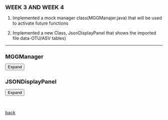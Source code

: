 ## WEEK 3 AND WEEK 4



 1. Implemented a mock manager class(MGGManajer.java) that will be used to activate future functions 

 2. Implemented a new Class, JsonDisplayPanel that shows the imported file data-OTU/ASV tables)

 * * *

<html>
<head>
  <style>
	  h1 {
      font-size: 18px;  /* Adjust the font size for h1 as needed */
    }
    h2 {
      font-size: 18px;  /* Adjust the font size for h2 as needed */
    }
   .panel {
       display: none;
  	background-color: #f1f1f1;
 	 padding: 10px;
 	 margin-top: 10px;
  	font-size: 10px;
  	width: 800px;
  	overflow-x: auto; /* Adds a horizontal scrollbar if text overflows */
 	 overflow-y: auto; /* Adds a vertical scrollbar if text overflows */
 	 max-height: 400px; /* Optional: Set a max height */
    }
  </style>
</head>
<body>
  <h1>MGGManager</h1>
  <button onclick="MGGManager()">Expand</button>
  <div class="panel" id="MGGManager">
    <pre><code class="language-java">
	    
			 /**
				 * The MGGManager class is responsible for managing the state of the MGG application.
				 * It provides methods to store and retrieve data, execute tasks, and register services for the tasks and taskfactories to use instead of cyactivator
				 * 
				 */
			
			
			
				public class MGGManager implements SessionAboutToBeSavedListener, SessionLoadedListener {
				
				
				public final static String APP_NAME = "be.kuleuven.mgG";
				public final static String SERVER_RESPONSE_FILE = "Response.json";
				
				
				final CommandExecutorTaskFactory commandExecutorTaskFactory;
				final SynchronousTaskManager<?> synchronousTaskManager;
				final TaskManager<?,?> dialogTaskManager;
				
				
				final TaskManager taskManager;
				final SynchronousTaskManager syncTaskManager;
				
				final CyServiceRegistrar cyRegistrar; 
				
				final AvailableCommands availableCommands;
				final CommandExecutorTaskFactory ceTaskFactory;
				
				private MGGCytoPanel cytoPanel = null;
				
				  private CyNetwork newNetwork = null;
				
				private JSONObject jsonObject;
				private JSONObject serverResponse;
					
				//private Icon MGGicon;
			
				
				 /**
			     * Constructor for the MGGManager class.
			     * This constructor initializes the MGGManager with a CyServiceRegistrar, which is used to access Cytoscape services.
			     * It also registers the MGGManager as a listener for session events, specifically when a session is about to be saved and when a session is loaded.
			     *
			     * @param cyRegistrar The CyServiceRegistrar used to access Cytoscape services.
			     */
				
				public MGGManager(final CyServiceRegistrar cyRegistrar) {
					 // Store the CyServiceRegistrar
					this.cyRegistrar = cyRegistrar;
					
					 // Get Cytoscape services
					this.taskManager = cyRegistrar.getService(TaskManager.class);
					this.availableCommands = cyRegistrar.getService(AvailableCommands.class);
					this.ceTaskFactory = cyRegistrar.getService(CommandExecutorTaskFactory.class);
					this.syncTaskManager = cyRegistrar.getService(SynchronousTaskManager.class);
					
					// Register this manager as a listener for session events
					cyRegistrar.registerService(this, SessionAboutToBeSavedListener.class, new Properties());
					cyRegistrar.registerService(this, SessionLoadedListener.class, new Properties());
					
					synchronousTaskManager = cyRegistrar.getService(SynchronousTaskManager.class);
					commandExecutorTaskFactory = cyRegistrar.getService(CommandExecutorTaskFactory.class);
					dialogTaskManager = cyRegistrar.getService(TaskManager.class);
					//MGGicon = new ImageIcon(getClass().getResource("/images/scNetViz.png"));
								
				}
				
			
				 /**
			     * Sets the JSONArray object.
			     * This method is used to store a JSONArray object which can be used later.
			     *
			     * @param jsonArray The JSONArray object to be stored.
			     */
			    public void setJsonObject(JSONObject jsonObject) {
			        this.jsonObject = jsonObject;
			    }
			
			    /**
			     * Gets the stored JSONArray object.
			     * This method is used to retrieve the stored JSONArray object.
			     *
			     * @return The stored JSONArray object.
			     */
			    public JSONObject getJsonObject() {
			        return jsonObject;
			    }
				
			   
			    /**
			     * Sets the server response.
			     * This method is used to store the server response which can be used later.
			     * 
			     * @param jsonResponse The server response in the form of a JSONObject.
			     */
			    public void setServerResponse(JSONObject jsonResponse) {
			        this.serverResponse = jsonResponse;
			    }
				
			
			    /**
			     * Gets the stored server response.
			     * This method is used to retrieve the stored server response.
			     *
			     * @return The stored server response in the form of a JSONObject.
			     */
			    public JSONObject getServerResponse() {
			        return this.serverResponse;
			    }
				
			  	
			    
			    public void setCytoPanel(MGGCytoPanel panel) {
			  		this.cytoPanel = panel;
			  	}
			      
			    public CyNetwork getCurrentNetwork() {
					CyNetwork network = cyRegistrar.getService(CyApplicationManager.class).getCurrentNetwork();
			    if (network != null) return network;
			    return newNetwork;
				}
			
			    
			    
			    public void executeCommand(String namespace, String command, 
			            Map&lt;String, Object&gt; args, TaskObserver observer) {
				TaskIterator ti = commandExecutorTaskFactory.createTaskIterator(namespace, command, args, observer);
				execute(ti, true);
				}
			    
			    public void execute(TaskIterator iterator, boolean synchronous) {
					if (synchronous) {
						synchronousTaskManager.execute(iterator);
					} else {
						dialogTaskManager.execute(iterator);
					}
				}
			    
			    public CyNetworkView getCurrentNetworkView() {
					return cyRegistrar.getService(CyApplicationManager.class).getCurrentNetworkView();
				}
			    
			    /**
			     * Executes a set of tasks.
			     * This method is used to execute a set of tasks using the task manager.
			     * The tasks are executed in the order they are added to the TaskIterator.
			     *
			     * @param tasks The TaskIterator containing the tasks to be executed.
			     */
			    
			    public void executeTasks(TaskIterator tasks) {
			        taskManager.execute(tasks);
			    } 
			
			    
			
						    /**
						     * Retrieves a service of the specified class.
						     * This method is used to get a service registered in the Cytoscape environment.
						     *
						     * @param serviceClass The class of the service to be retrieved.
						     * @return The service of the specified class.
						     */
			    
			    			public &lt;S&gt; S getService(Class&lt;S&gt; serviceClass) { 
			    				return cyRegistrar.getService(serviceClass); 
			    				
			    			}
			    		  
						    /**
						     * Retrieves a service of the specified class and filter.
						     * This method is used to get a service registered in the Cytoscape environment that matches a specific filter.
						     *
						     * @param serviceClass The class of the service to be retrieved.
						     * @param filter The filter to match the service against.
						     * @return The service of the specified class and filter.
						     */
			    
			    		 public &lt;S&gt; S getService(Class&lt;S&gt; serviceClass, String filter) { return
			    		  cyRegistrar.getService(serviceClass, filter); }
			    		  
			    		  
			    		  /**
			    		     * Registers a service in the Cytoscape environment.
			    		     * This method is used to register a service in the Cytoscape environment with the specified properties.
			    		     *
			    		     * @param service The service to be registered.
			    		     * @param serviceClass The class of the service to be registered.
			    		     * @param props The properties of the service to be registered.
			    		     */
			    		  
			    		  public void registerService(Object service, Class<?> serviceClass, Properties
			    		  props) { cyRegistrar.registerService(service, serviceClass, props); }
			    		  
			    		  
			    		  /**
			    		     * Unregisters a service from the Cytoscape environment.
			    		     * This method is used to unregister a service from the Cytoscape environment.
			    		     *
			    		     * @param service The service to be unregistered.
			    		     * @param serviceClass The class of the service to be unregistered.
			    		     */
			    		  
			    		  public void unregisterService(Object service, Class<?> serviceClass) {
			    		  cyRegistrar.unregisterService(service, serviceClass); }
			
			    
			    	/**
			    	 * Handles the SessionLoadedEvent.
			    	 * This method is called when a session is loaded in Cytoscape.
			    	 * It checks if there are any files related to the MGG application in the session and loads them if they exist.
			    	 *
			    	 * @param e The SessionLoadedEvent.
			    	*/
				
			    	@Override
			    		  // See if we have data in the session, and load it if we do
			    		public void handleEvent(SessionLoadedEvent e) {
						System.out.println("SessionLoaded");
						
						Map&lt;String,List&lt;File&gt;&gt; appFiles = e.getLoadedSession().getAppFileListMap();
						if (!appFiles.containsKey(APP_NAME)) {
							System.out.println("Don't see "+APP_NAME+"!");
							return;
						}
			
						List&lt;File&gt; mggFiles = appFiles.get(APP_NAME);
						Map&lt;String, File&gt; fileMap = new HashMap&lt;&gt;();
						for (File f: mggFiles) {
							System.out.println("File map has file: "+f.getName());
							fileMap.put(f.getName(),f);
						}
			
						if (!fileMap.containsKey(SERVER_RESPONSE_FILE)) {
							System.out.println("Don't see "+SERVER_RESPONSE_FILE+"!");
							return;
						}	
			    	}
			    	
			    	 /**
			         * Handles the SessionAboutToBeSavedEvent.
			         * This method is called when a session is about to be saved in Cytoscape.
			         * It saves the server response to a file and adds it to the session.
			         *
			         * @param e The SessionAboutToBeSavedEvent.
			         */
			    	
				@Override
				public void handleEvent(SessionAboutToBeSavedEvent e) {
					String tmpDir = System.getProperty("java.io.tmpdir");
				    File jsonFile = new File(tmpDir, SERVER_RESPONSE_FILE);
			
				    try {
				        FileOutputStream fos = new FileOutputStream(jsonFile);
				        OutputStreamWriter osw = new OutputStreamWriter(fos, "utf-8");
				        BufferedWriter writer = new BufferedWriter(osw);
			
				        writer.write(serverResponse.toJSONString());
				        writer.close();
				        osw.close();
				        fos.close();
			
				        List&lt;File&gt; files = new ArrayList&lt;File&gt;();
				        files.add(jsonFile);
			
				        try {
				            e.addAppFiles(APP_NAME, files);
				        } catch (Exception add) {
				            add.printStackTrace();
				        }
				    } catch (Exception jsonException) {
				        jsonException.printStackTrace();
				    }
					
				}
		    
		    	
   </code></pre>
  </div>


  <h2>JSONDisplayPanel</h2>
  <button onclick="JSONDisplayPanel()">Expand</button>
  <div class="panel" id="JSONDisplayPanel">
    <pre>

     
		 	public class JSONDisplayPanel extends JPanel  {
		   		 private JTable table;
		    		final MGGManager manager;
		 
		    	public JSONDisplayPanel(final MGGManager manager,JSONObject jsonObject) {
		        	super(new BorderLayout());
		        
		        
			        // Extract the JSONArray from the JSONObject
			        JSONArray jsonArray = (JSONArray) jsonObject.get("data");
			        
			        createTable(jsonArray);
			        
			        JScrollPane scrollPane = new JScrollPane(table);
			      
			        this.manager = manager;
				
			        // Set the scroll bar policies
			        scrollPane.setVerticalScrollBarPolicy(JScrollPane.VERTICAL_SCROLLBAR_AS_NEEDED);
			        scrollPane.setHorizontalScrollBarPolicy(JScrollPane.HORIZONTAL_SCROLLBAR_NEVER);
			        
			        // Set the preferred size of the scroll pane
			        scrollPane.setPreferredSize(new Dimension(800, 600));
			        
			        // Add the scroll pane to the center of the JSONDisplayPanel
			        add(scrollPane, BorderLayout.CENTER);
			        
			        
			        // Add the button that will execute the SendDataToServerTask when clicked
			        JButton sendButton = new JButton("Get Annotated Network ");
			        sendButton.addActionListener(new ActionListener() {  
			            public void actionPerformed(ActionEvent e) {
			              
			            	 TaskIterator taskIterator = new SendDataToServerTaskFactory(jsonObject, manager).createTaskIterator();
			                 manager.executeTasks(taskIterator);
			            }
			
			        
			    });
			     // Set button appearance
			        sendButton.setForeground(Color.BLACK); // Set the text color of the button
			        sendButton.setFont(sendButton.getFont().deriveFont(Font.BOLD, 14f)); // Set the font style and size of the button text
			        sendButton.setBackground(new Color(144, 238, 144)); // Set the background color of the button
			        sendButton.setFocusPainted(false); // Remove the focus border around the button
			        sendButton.setBorder(BorderFactory.createEmptyBorder(5, 10, 5, 10)); // Add padding to the button
			
			        // Create a rounded border for the button
			        int borderRadius = 20;
			        int borderThickness = 2;
			        sendButton.setBorder(BorderFactory.createCompoundBorder(
			                BorderFactory.createLineBorder(Color.WHITE, borderThickness),
			                BorderFactory.createEmptyBorder(borderRadius, borderRadius, borderRadius, borderRadius)));
			
			        // Add hover effect for the button
			        sendButton.addMouseListener(new java.awt.event.MouseAdapter() {
			            public void mouseEntered(java.awt.event.MouseEvent evt) {
			                sendButton.setBackground(Color.GREEN); // Set the background color when mouse enters the button
			            }
			
			            public void mouseExited(java.awt.event.MouseEvent evt) {
			                sendButton.setBackground(new Color(144, 238, 144)); // Set the background color when mouse exits the button
			            }
			        });
			        
			        // Add the button to the JSONDisplayPanel
			        add(sendButton, BorderLayout.NORTH);
			    
			    }
			    
			    private void createTable(JSONArray jsonArray) {
			        DefaultTableModel tableModel = new DefaultTableModel();
			        table = new JTable(tableModel);
			
			        // Set the column names
			        JSONArray headers = (JSONArray) jsonArray.get(0);
			        for (Object header : headers) {
			            tableModel.addColumn(header.toString());
			        }
			
			        // Add the data to the table model
			        for (int i = 1; i < jsonArray.size(); i++) {
			            JSONArray row = (JSONArray) jsonArray.get(i);
			            Object[] rowData = new Object[row.size()];
			            for (int j = 0; j < row.size(); j++) {
			                rowData[j] = row.get(j);
			            }
			            tableModel.addRow(rowData);
			        }
			    }
				
	}

 
   </pre>
  </div>

  <script>
    function MGGManager() {
      var panel = document.getElementById("MGGManager");
      if (panel.style.display === "none") {
        panel.style.display = "block";
      } else {
        panel.style.display = "none";
      }
    }
    
    function JSONDisplayPanel() {
      var panel = document.getElementById("JSONDisplayPanel");
      if (panel.style.display === "none") {
        panel.style.display = "block";
      } else {
        panel.style.display = "none";
      }
    }
	  
  </script>
</body>
</html>

	
	
<br> <!-- Add an empty line -->



[back](./)
